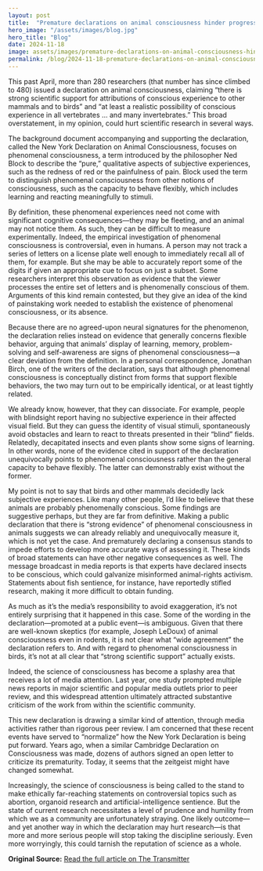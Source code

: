 ```yaml
---
layout: post
title:  "Premature declarations on animal consciousness hinder progress"
hero_image: "/assets/images/blog.jpg"
hero_title: "Blog"
date: 2024-11-18
image: assets/images/premature-declarations-on-animal-consciousness-hinder-progress.jpg
permalink: /blog/2024-11-18-premature-declarations-on-animal-consciousness-hinder-progress/
---
```

This past April, more than 280 researchers (that number has since climbed to 480) issued a declaration on animal consciousness, claiming “there is strong scientific support for attributions of conscious experience to other mammals and to birds” and “at least a realistic possibility of conscious experience in all vertebrates … and many invertebrates.” This broad overstatement, in my opinion, could hurt scientific research in several ways.

The background document accompanying and supporting the declaration, called the New York Declaration on Animal Consciousness, focuses on phenomenal consciousness, a term introduced by the philosopher Ned Block to describe the “pure,” qualitative aspects of subjective experiences, such as the redness of red or the painfulness of pain. Block used the term to distinguish phenomenal consciousness from other notions of consciousness, such as the capacity to behave flexibly, which includes learning and reacting meaningfully to stimuli.

By definition, these phenomenal experiences need not come with significant cognitive consequences—they may be fleeting, and an animal may not notice them. As such, they can be difficult to measure experimentally. Indeed, the empirical investigation of phenomenal consciousness is controversial, even in humans. A person may not track a series of letters on a license plate well enough to immediately recall all of them, for example. But she may be able to accurately report some of the digits if given an appropriate cue to focus on just a subset. Some researchers interpret this observation as evidence that the viewer processes the entire set of letters and is phenomenally conscious of them. Arguments of this kind remain contested, but they give an idea of the kind of painstaking work needed to establish the existence of phenomenal consciousness, or its absence.

Because there are no agreed-upon neural signatures for the phenomenon, the declaration relies instead on evidence that generally concerns flexible behavior, arguing that animals’ display of learning, memory, problem-solving and self-awareness are signs of phenomenal consciousness—a clear deviation from the definition. In a personal correspondence, Jonathan Birch, one of the writers of the declaration, says that although phenomenal consciousness is conceptually distinct from forms that support flexible behaviors, the two may turn out to be empirically identical, or at least tightly related.

We already know, however, that they can dissociate. For example, people with blindsight report having no subjective experience in their affected visual field. But they can guess the identity of visual stimuli, spontaneously avoid obstacles and learn to react to threats presented in their “blind” fields. Relatedly, decapitated insects and even plants show some signs of learning. In other words, none of the evidence cited in support of the declaration unequivocally points to phenomenal consciousness rather than the general capacity to behave flexibly. The latter can demonstrably exist without the former.

My point is not to say that birds and other mammals decidedly lack subjective experiences. Like many other people, I’d like to believe that these animals are probably phenomenally conscious. Some findings are suggestive perhaps, but they are far from definitive. Making a public declaration that there is “strong evidence” of phenomenal consciousness in animals suggests we can already reliably and unequivocally measure it, which is not yet the case. And prematurely declaring a consensus stands to impede efforts to develop more accurate ways of assessing it.
These kinds of broad statements can have other negative consequences as well. The message broadcast in media reports is that experts have declared insects to be conscious, which could galvanize misinformed animal-rights activism. Statements about fish sentience, for instance, have reportedly stifled research, making it more difficult to obtain funding.

As much as it’s the media’s responsibility to avoid exaggeration, it’s not entirely surprising that it happened in this case. Some of the wording in the declaration—promoted at a public event—is ambiguous. Given that there are well-known skeptics (for example, Joseph LeDoux) of animal consciousness even in rodents, it is not clear what “wide agreement” the declaration refers to. And with regard to phenomenal consciousness in birds, it’s not at all clear that “strong scientific support” actually exists.

Indeed, the science of consciousness has become a splashy area that receives a lot of media attention. Last year, one study prompted multiple news reports in major scientific and popular media outlets prior to peer review, and this widespread attention ultimately attracted substantive criticism of the work from within the scientific community.

This new declaration is drawing a similar kind of attention, through media activities rather than rigorous peer review. I am concerned that these recent events have served to “normalize” how the New York Declaration is being put forward. Years ago, when a similar Cambridge Declaration on Consciousness was made, dozens of authors signed an open letter to criticize its prematurity. Today, it seems that the zeitgeist might have changed somewhat.

Increasingly, the science of consciousness is being called to the stand to make ethically far-reaching statements on controversial topics such as abortion, organoid research and artificial-intelligence sentience. But the state of current research necessitates a level of prudence and humility from which we as a community are unfortunately straying. One likely outcome—and yet another way in which the declaration may hurt research—is that more and more serious people will stop taking the discipline seriously. Even more worryingly, this could tarnish the reputation of science as a whole.

**Original Source:** [Read the full article on The Transmitter](https://www.thetransmitter.org/consciousness/premature-declarations-on-animal-consciousness-hinder-progress/)